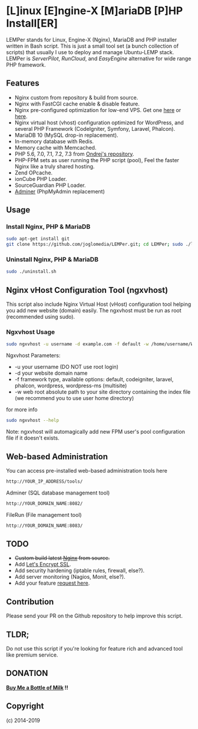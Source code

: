 # [L]inux [E]ngine-X [M]ariaDB [P]HP Install[ER]
LEMPer stands for Linux, Engine-X (Nginx), MariaDB and PHP installer written in Bash script. This is just a small tool set (a bunch collection of scripts) that usually I use to deploy and manage Ubuntu-LEMP stack. LEMPer is _ServerPilot_, _RunCloud_, and _EasyEngine_ alternative for wide range PHP framework.

## Features
* Nginx custom from repository & build from source.
* Nginx with FastCGI cache enable & disable feature.
* Nginx pre-configured optimization for low-end VPS. Get one [here](https://eslabs.id/digitalocean/) or [here](https://eslabs.id/upcloud/).
* Nginx virtual host (vhost) configuration optimized for WordPress, and several PHP Framework (CodeIgniter, Symfony, Laravel, Phalcon).
* MariaDB 10 (MySQL drop-in replacement).
* In-memory database with Redis.
* Memory cache with Memcached.
* PHP 5.6, 7.0, 7.1, 7.2, 7.3 from [Ondrej's repository](https://launchpad.net/~ondrej/+archive/ubuntu/php).
* PHP-FPM sets as user running the PHP script (pool), Feel the faster Nginx like a truly shared hosting.
* Zend OPcache.
* ionCube PHP Loader.
* SourceGuardian PHP Loader.
* [Adminer](https://www.adminer.org/) (PhpMyAdmin replacement)

## Usage

### Install Nginx, PHP &amp; MariaDB
```bash
sudo apt-get install git
git clone https://github.com/joglomedia/LEMPer.git; cd LEMPer; sudo ./lemper.sh
```

### Uninstall Nginx, PHP &amp; MariaDB
```bash
sudo ./uninstall.sh
```

## Nginx vHost Configuration Tool (ngxvhost)
This script also include Nginx Virtual Host (vHost) configuration tool helping you add new website (domain) easily.
The ngxvhost must be run as root (recommended using sudo).

### Ngxvhost Usage
```bash
sudo ngxvhost -u username -d example.com -f default -w /home/username/Webs/example.com
```
Ngxvhost Parameters:

* -u your username (DO NOT use root login)
* -d your website domain name
* -f framework type, available options: default, codeigniter, laravel, phalcon, wordpress, wordpress-ms (multisite)
* -w web root absolute path to your site directory containing the index file (we recommend you to use user home directory)

for more info
```bash
sudo ngxvhost --help
```

Note: ngxvhost will automagically add new FPM user's pool configuration file if it doesn't exists.

## Web-based Administration
You can access pre-installed web-based administration tools here
```bash
http://YOUR_IP_ADDRESS/tools/
```
Adminer (SQL database management tool)
```bash
http://YOUR_DOMAIN_NAME:8082/
```
FileRun (File management tool)
```bash
http://YOUR_DOMAIN_NAME:8083/
```

## TODO
* ~~Custom build latest [Nginx](https://nginx.org/en/) from source.~~
* Add [Let's Encrypt SSL](https://letsencrypt.org/).
* Add security hardening (iptable rules, firewall, else?).
* Add server monitoring (Nagios, Monit, else?).
* Add your feature [request here](https://github.com/joglomedia/LEMPer/issues/new).

## Contribution
Please send your PR on the Github repository to help improve this script.

## TLDR;
Do not use this script if you're looking for feature rich and advanced tool like premium service.

## DONATION
**[Buy Me a Bottle of Milk](https://paypal.me/masedi) !!**

## Copyright
(c) 2014-2019
